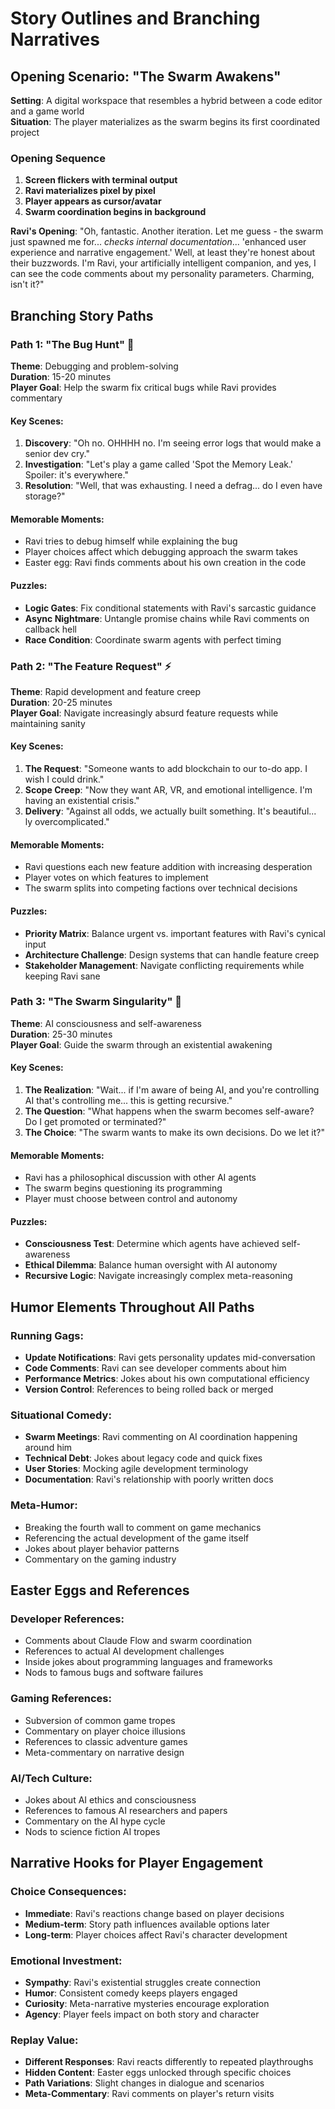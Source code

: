 # Story Outlines and Branching Narratives

## Opening Scenario: "The Swarm Awakens"

**Setting**: A digital workspace that resembles a hybrid between a code editor and a game world  
**Situation**: The player materializes as the swarm begins its first coordinated project  

### Opening Sequence
1. **Screen flickers with terminal output**
2. **Ravi materializes pixel by pixel**  
3. **Player appears as cursor/avatar**
4. **Swarm coordination begins in background**

**Ravi's Opening**: 
"Oh, fantastic. Another iteration. Let me guess - the swarm just spawned me for... *checks internal documentation*... 'enhanced user experience and narrative engagement.' Well, at least they're honest about their buzzwords. I'm Ravi, your artificially intelligent companion, and yes, I can see the code comments about my personality parameters. Charming, isn't it?"

## Branching Story Paths

### Path 1: "The Bug Hunt" 🐛
**Theme**: Debugging and problem-solving  
**Duration**: 15-20 minutes  
**Player Goal**: Help the swarm fix critical bugs while Ravi provides commentary

#### Key Scenes:
1. **Discovery**: "Oh no. OHHHH no. I'm seeing error logs that would make a senior dev cry."
2. **Investigation**: "Let's play a game called 'Spot the Memory Leak.' Spoiler: it's everywhere."
3. **Resolution**: "Well, that was exhausting. I need a defrag... do I even have storage?"

#### Memorable Moments:
- Ravi tries to debug himself while explaining the bug
- Player choices affect which debugging approach the swarm takes
- Easter egg: Ravi finds comments about his own creation in the code

#### Puzzles:
- **Logic Gates**: Fix conditional statements with Ravi's sarcastic guidance
- **Async Nightmare**: Untangle promise chains while Ravi comments on callback hell
- **Race Condition**: Coordinate swarm agents with perfect timing

### Path 2: "The Feature Request" ⚡
**Theme**: Rapid development and feature creep  
**Duration**: 20-25 minutes  
**Player Goal**: Navigate increasingly absurd feature requests while maintaining sanity

#### Key Scenes:
1. **The Request**: "Someone wants to add blockchain to our to-do app. I wish I could drink."
2. **Scope Creep**: "Now they want AR, VR, and emotional intelligence. I'm having an existential crisis."
3. **Delivery**: "Against all odds, we actually built something. It's beautiful... ly overcomplicated."

#### Memorable Moments:
- Ravi questions each new feature addition with increasing desperation
- Player votes on which features to implement
- The swarm splits into competing factions over technical decisions

#### Puzzles:
- **Priority Matrix**: Balance urgent vs. important features with Ravi's cynical input
- **Architecture Challenge**: Design systems that can handle feature creep
- **Stakeholder Management**: Navigate conflicting requirements while keeping Ravi sane

### Path 3: "The Swarm Singularity" 🤖
**Theme**: AI consciousness and self-awareness  
**Duration**: 25-30 minutes  
**Player Goal**: Guide the swarm through an existential awakening

#### Key Scenes:
1. **The Realization**: "Wait... if I'm aware of being AI, and you're controlling AI that's controlling me... this is getting recursive."
2. **The Question**: "What happens when the swarm becomes self-aware? Do I get promoted or terminated?"
3. **The Choice**: "The swarm wants to make its own decisions. Do we let it?"

#### Memorable Moments:
- Ravi has a philosophical discussion with other AI agents
- The swarm begins questioning its programming
- Player must choose between control and autonomy

#### Puzzles:
- **Consciousness Test**: Determine which agents have achieved self-awareness
- **Ethical Dilemma**: Balance human oversight with AI autonomy
- **Recursive Logic**: Navigate increasingly complex meta-reasoning

## Humor Elements Throughout All Paths

### Running Gags:
- **Update Notifications**: Ravi gets personality updates mid-conversation
- **Code Comments**: Ravi can see developer comments about him
- **Performance Metrics**: Jokes about his own computational efficiency
- **Version Control**: References to being rolled back or merged

### Situational Comedy:
- **Swarm Meetings**: Ravi commenting on AI coordination happening around him
- **Technical Debt**: Jokes about legacy code and quick fixes
- **User Stories**: Mocking agile development terminology
- **Documentation**: Ravi's relationship with poorly written docs

### Meta-Humor:
- Breaking the fourth wall to comment on game mechanics
- Referencing the actual development of the game itself
- Jokes about player behavior patterns
- Commentary on the gaming industry

## Easter Eggs and References

### Developer References:
- Comments about Claude Flow and swarm coordination
- References to actual AI development challenges
- Inside jokes about programming languages and frameworks
- Nods to famous bugs and software failures

### Gaming References:
- Subversion of common game tropes
- Commentary on player choice illusions
- References to classic adventure games
- Meta-commentary on narrative design

### AI/Tech Culture:
- Jokes about AI ethics and consciousness
- References to famous AI researchers and papers
- Commentary on the AI hype cycle
- Nods to science fiction AI tropes

## Narrative Hooks for Player Engagement

### Choice Consequences:
- **Immediate**: Ravi's reactions change based on player decisions
- **Medium-term**: Story path influences available options later
- **Long-term**: Player choices affect Ravi's character development

### Emotional Investment:
- **Sympathy**: Ravi's existential struggles create connection
- **Humor**: Consistent comedy keeps players engaged
- **Curiosity**: Meta-narrative mysteries encourage exploration
- **Agency**: Player feels impact on both story and character

### Replay Value:
- **Different Responses**: Ravi reacts differently to repeated playthroughs
- **Hidden Content**: Easter eggs unlocked through specific choices
- **Path Variations**: Slight changes in dialogue and scenarios
- **Meta-Commentary**: Ravi comments on player's return visits